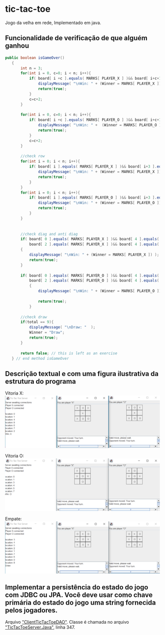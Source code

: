# tic-tac-toe
 Jogo da velha em rede, Implementado em java. 
## Funcionalidade de verificação de que alguém ganhou
```java
public boolean isGameOver() 
   {
	   int n = 3;
	   for(int i = 0, c=0; i < n; i++){
           if( board[ i +c ].equals( MARKS[ PLAYER_X ] )&& board[ i+c+1 ].equals( MARKS[ PLAYER_X ] ) && board[ i+c+2 ].equals( MARKS[ PLAYER_X ] )) {
        	   displayMessage( "\nWin: " + (Winner = MARKS[ PLAYER_X ]) );
               return(true);
           }
           c=c+2;
       }
	   
	   for(int i = 0, c=0; i < n; i++){
           if( board[ i +c ].equals( MARKS[ PLAYER_O ] )&& board[ i+c+1 ].equals( MARKS[ PLAYER_O ] ) && board[ i+c+2 ].equals( MARKS[ PLAYER_O ] )) {
        	   displayMessage( "\nWin: " +  (Winner = MARKS[ PLAYER_O ]) );
        	   return(true);
           }
           c=c+2;
       }
	   
       //check row
	   for(int i = 0; i < n; i++){
           if( board[ i ].equals( MARKS[ PLAYER_X ] )&& board[ i+3 ].equals( MARKS[ PLAYER_X ] ) && board[ i+6 ].equals( MARKS[ PLAYER_X ] )) {
        	   displayMessage( "\nWin: " + (Winner = MARKS[ PLAYER_X ])  );
        	   return(true);
           }
       }
	   for(int i = 0; i < n; i++){
           if( board[ i ].equals( MARKS[ PLAYER_O ] )&& board[ i+3 ].equals( MARKS[ PLAYER_O ] ) && board[ i+6 ].equals( MARKS[ PLAYER_O ] )) {
        	   displayMessage( "\nWin: " + (Winner = MARKS[ PLAYER_O ])  );
        	   return(true);
           }
       }
	   

       //check diag and anti diag
       if( board[ 0 ].equals( MARKS[ PLAYER_X ] )&& board[ 4 ].equals( MARKS[ PLAYER_X ] ) && board[ 8 ].equals( MARKS[ PLAYER_X ] )||
     	   board[ 2 ].equals( MARKS[ PLAYER_X ] )&& board[ 4 ].equals( MARKS[ PLAYER_X ] ) && board[ 6 ].equals( MARKS[ PLAYER_X ] )    )  
       {
    	   displayMessage( "\nWin: " + (Winner = MARKS[ PLAYER_X ]) );
    	   return(true);
       }
       
       if( board[ 0 ].equals( MARKS[ PLAYER_O ] )&& board[ 4 ].equals( MARKS[ PLAYER_O ] ) && board[ 8 ].equals( MARKS[ PLAYER_O ] )||
           board[ 2 ].equals( MARKS[ PLAYER_O ] )&& board[ 4 ].equals( MARKS[ PLAYER_O ] ) && board[ 6 ].equals( MARKS[ PLAYER_O ] )    )  
           {
    	       displayMessage( "\nWin: " + (Winner = MARKS[ PLAYER_O ])  );
    	       
    	       return(true);
           }

       //check draw
       if(total == 9){
    	   displayMessage( "\nDraw: "  );
    	   Winner = "Draw";
    	   return(true);
       }
       
	   return false; // this is left as an exercise
   } // end method isGameOver
   ```
 ## Descrição textual e com uma figura ilustrativa da estrutura do programa
 Vitoria X:
 ![alt text](https://github.com/guisoares1/Imagens/blob/main/VitoriaX.png)
 
  Vitoria O:
 ![alt text](https://github.com/guisoares1/Imagens/blob/main/VitoriaO.png)
 
 Empate:
 ![alt text](https://github.com/guisoares1/Imagens/blob/main/Draw.png)

## Implementar a persistência do estado do jogo com JDBC ou JPA. Você deve usar como chave primária do estado do jogo uma string fornecida pelos jogadores.
Arquivo ["ClientTicTacToeDAO"](https://github.com/guisoares1/tic-tac-toe/blob/main/App/infra/ClientTicTacToeDAO.java). Classe é chamada no arquivo ["TicTacToeServer.Java"](https://github.com/guisoares1/tic-tac-toe/blob/main/App/TicTacToeServer.java), linha 347.
